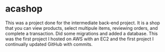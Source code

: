 # acashop
This was a project done for the intermediate back-end project. It is a shop that you can view products, select multipule items, reviewing orders, and complete a transaction. Did some migrations and added a database. This was the first project I hosted on AWS with an EC2 and the first project I continually updated GitHub with commits.
